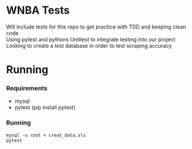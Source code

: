 # WNBA Tests

Will include tests for this repo to get practice with TDD and keeping clean code <br>
Using pytest and pythons Unittest to integrate testing into our project<br>
Looking to create a test database in order to test scraping accuracy

# Running

### Requirements
  - mysql <br>
  - pytest (pip install pytest) <br>

### Running
`mysql -u root < creat_data.sls`<br> 
`pytest`<br>

